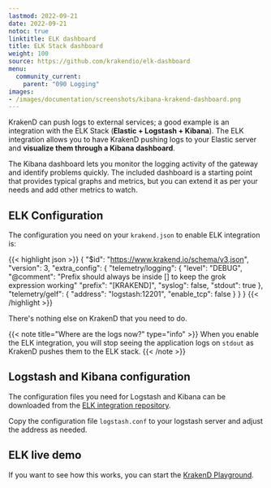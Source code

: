 ```yaml
---
lastmod: 2022-09-21
date: 2022-09-21
notoc: true
linktitle: ELK dashboard
title: ELK Stack dashboard
weight: 100
source: https://github.com/krakendio/elk-dashboard
menu:
  community_current:
    parent: "090 Logging"
images:
- /images/documentation/screenshots/kibana-krakend-dashboard.png
---
```

KrakenD can push logs to external services; a good example is an integration with the ELK Stack (**Elastic + Logstash + Kibana**). The ELK integration allows you to have KrakenD pushing logs to your Elastic server and **visualize them through a Kibana dashboard**.

The Kibana dashboard lets you monitor the logging activity of the gateway and identify problems quickly. The included dashboard is a starting point that provides typical graphs and metrics, but you can extend it as per your needs and add other metrics to watch.

## ELK Configuration
The configuration you need on your `krakend.json` to enable ELK integration is:

{{< highlight json >}}
{
  "$id": "https://www.krakend.io/schema/v3.json",
  "version": 3,
  "extra_config": {
    "telemetry/logging": {
      "level": "DEBUG",
      "@comment": "Prefix should always be inside [] to keep the grok expression working"
      "prefix": "[KRAKEND]",
      "syslog": false,
      "stdout": true
    },
    "telemetry/gelf": {
      "address": "logstash:12201",
      "enable_tcp": false
    }
  }
}
{{< /highlight >}}

There's nothing else on KrakenD that you need to do.

{{< note title="Where are the logs now?" type="info" >}}
When you enable the ELK integration, you will stop seeing the application logs on `stdout` as KrakenD pushes them to the ELK stack.
{{< /note >}}

## Logstash and Kibana configuration
The configuration files you need for Logstash and Kibana can be downloaded from the [ELK integration repository](https://github.com/krakendio/elk-dashboard).

Copy the configuration file `logstash.conf` to your logstash server and adjust the address as needed.

## ELK live demo
If you want to see how this works, you can start the [KrakenD Playground](/docs/overview/playground/).